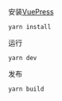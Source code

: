 安装[VuePress](https://vuepress.vuejs.org/)

~~~
yarn install
~~~


运行

~~~
yarn dev
~~~

发布

~~~
yarn build
~~~
 